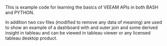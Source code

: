 This is example code for learning the basics of VEEAM APIs in both BASH and PYTHON.

In addition two csv files (modified to remove any data of meaning) are used to show an example of a dashboard with and outer join and some derived insight in tableau and can be viewed in tableau viewer or any licensed tableau desktop product.
